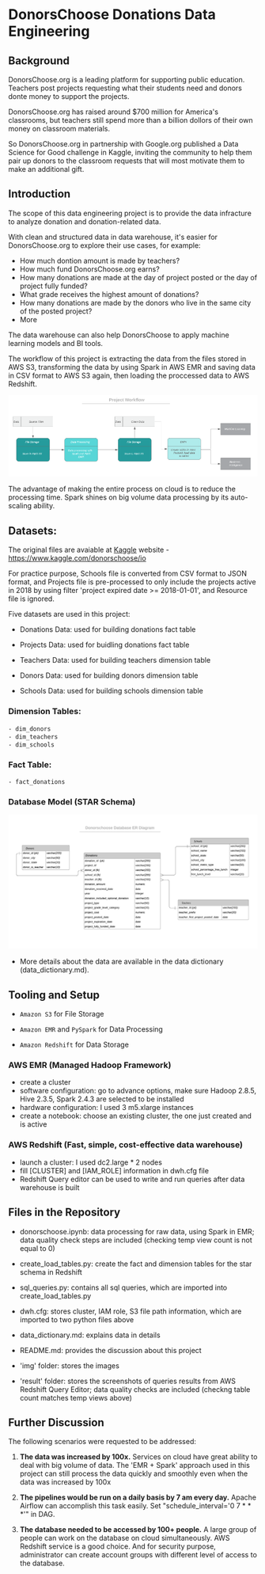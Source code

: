 # DonorsChoose Donations Data Engineering

## Background

DonorsChoose.org is a leading platform for supporting public education. Teachers post projects requesting what their students need and donors donte money to support the projects.

DonorsChoose.org has raised around $700 million for America's classrooms, but teachers still spend more than a billion dollors of their own money on classroom materials.

So DonorsChoose.org in partnership with Google.org published a Data Science for Good challenge in Kaggle, inviting the community to help them pair up donors to the classroom requests that will most motivate them to make an additional gift. 


## Introduction

The scope of this data engineering project is to provide the data infracture to analyze donation and donation-related data. 

With clean and structured data in data warehouse, it's easier for DonorsChoose.org to explore their use cases, for example:
   
   -    How much dontion amount is made by teachers?
   -    How much fund DonorsChoose.org earns?
   -    How many donations are made at the day of project posted or the day of project fully funded?
   -	What grade receives the highest amount of donations?
   -    How many donations are made by the donors who live in the same city of the posted project?
   -	More
   
The data warehouse can also help DonorsChoose to apply machine learning models and BI tools.

The workflow of this project is extracting the data from the files stored in AWS S3, transforming the data by using Spark in AWS EMR and saving data in CSV format to AWS S3 again, then loading the proccessed data to AWS Redshift.

![title](img/workflow.png)

The advantage of making the entire process on cloud is to reduce the processing time. Spark shines on big volume data processing by its auto-scaling ability.


## Datasets:

The original files are avaiable at [Kaggle](https://www.kaggle.com/yelp-dataset/yelp-dataset) website - https://www.kaggle.com/donorschoose/io

For practice purpose, Schools file is converted from CSV format to JSON format, and Projects file is pre-processed to only include the projects active in 2018 by using filter 'project expired date >= 2018-01-01', and Resource file is ignored.

Five datasets are used in this project:

- Donations Data: used for building donations fact table

- Projects Data: used for buidling donations fact table

- Teachers Data: used for building teachers dimension table

- Donors Data: used for building donors dimension table

- Schools Data: used for building schools dimension table


### Dimension Tables:

    - dim_donors
    - dim_teachers
    - dim_schools

### Fact Table:

    - fact_donations

### Database Model (STAR Schema)

![title](img/ERD.jpeg)

* More details about the data are available in the data dictionary (data_dictionary.md).

## Tooling and Setup

- `Amazon S3` for File Storage

- `Amazon EMR` and `PySpark` for Data Processing

- `Amazon Redshift` for Data Storage

### AWS EMR (Managed Hadoop Framework)

- create a cluster
- software configuration: go to advance options, make sure Hadoop 2.8.5, Hive 2.3.5, Spark 2.4.3 are selected to be installed 
- hardware configuration: I used 3 m5.xlarge instances
- create a notebook: choose an existing cluster, the one just created and is active

### AWS Redshift (Fast, simple, cost-effective data warehouse)

- launch a cluster: I used dc2.large * 2 nodes
- fill [CLUSTER] and [IAM_ROLE] information in dwh.cfg file
- Redshift Query editor can be used to write and run queries after data warehouse is built


## Files in the Repository

- donorschoose.ipynb: data processing for raw data, using Spark in EMR; data quality check steps are included (checking temp view count is not equal to 0) 

- create_load_tables.py: create the fact and dimension tables for the star schema in Redshift

- sql_queries.py: contains all sql queries, which are imported into create_load_tables.py

- dwh.cfg: stores cluster, IAM role, S3 file path information, which are imported to two python files above

- data_dictionary.md: explains data in details

- README.md: provides the discussion about this project

- 'img' folder: stores the images

- 'result' folder: stores the screenshots of queries results from AWS Redshift Query Editor; data quality checks are included (checkng table count matches temp views above)


## Further Discussion
The following scenarios were requested to be addressed:

1. **The data was increased by 100x.** Services on cloud have great ability to deal with big volume of data. The 'EMR + Spark' approach used in this project can still process the data quickly and smoothly even when the data was increased by 100x 

2. **The pipelines would be run on a daily basis by 7 am every day.** Apache Airflow can accomplish this task easily. Set "schedule_interval='0 7 * * *'" in DAG.

3. **The database needed to be accessed by 100+ people.** A large group of people can work on the database on cloud simultaneously. AWS Redshift service is a good choice. And for security purpose, administrator can create account groups with different level of access to the database.